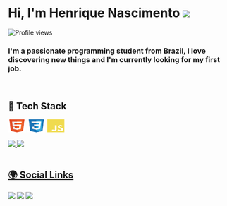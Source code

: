 <h1>Hi, I'm Henrique Nascimento <img src="https://raw.githubusercontent.com/kaueMarques/kaueMarques/master/hi.gif" width="30px"></h1>
<p><img src="https://komarev.com/ghpvc/?username=henrique-osn&color=ff69b4" alt="Profile views"/></p>

### I'm a passionate programming student from Brazil, I love discovering new things and I'm currently looking for my first job.

<br />

## 🔨 Tech Stack

<div style="display: inline_block">
  <img align="center" alt="Rafa-HTML" height="30" width="40" src="https://raw.githubusercontent.com/devicons/devicon/master/icons/html5/html5-original.svg"/>
  <img align="center" alt="Rafa-CSS" height="30" width="40" src="https://raw.githubusercontent.com/devicons/devicon/master/icons/css3/css3-original.svg"/>
  <img align="center" alt="Rafa-Js" height="30" width="40" src="https://raw.githubusercontent.com/devicons/devicon/master/icons/javascript/javascript-plain.svg"/>
</div>

<br/>

<div>
  <a href="https://github.com/henrique-osn">
  <img height="180em" src="https://github-readme-stats.vercel.app/api?username=henrique-osn&show_icons=true&theme=dracula&include_all_commits=true&count_private=true"/>
  <img height="180em" src="https://github-readme-stats.vercel.app/api/top-langs/?username=henrique-osn&layout=compact&langs_count=7&theme=dracula"/>
</div>

<br/>

## 🌍 Social Links

[<img src="https://img.shields.io/badge/twitter-%231DA1F2.svg?&style=for-the-badge&logo=twitter&logoColor=white"/>](https://twitter.com/henrique_osn) [<img src="https://img.shields.io/badge/linkedin-%230077B5.svg?&style=for-the-badge&logo=linkedin&logoColor=white"/>](https://www.linkedin.com/in/henrique-nascimento-b5570219a/) [<img src = "https://img.shields.io/badge/instagram-%23E4405F.svg?&style=for-the-badge&logo=instagram&logoColor=white"/>](https://www.instagram.com/henrique.osn/)
